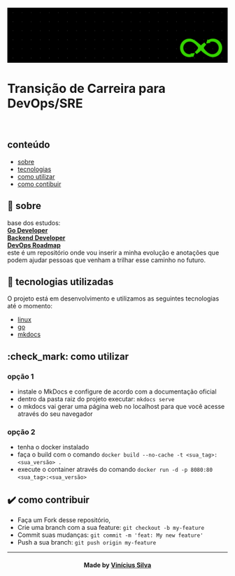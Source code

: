 <p align="center">
  <img src=".src/devops.png" alt="banner" />
</p>

<p align="center">
  <h1><b>Transição de Carreira para DevOps/SRE</b></h1>
</p>

<br />

## conteúdo

- [sobre](#sobre)
- [tecnologias](#tecnologias)
- [como utilizar](#como-utilizar)
- [como contibuir](#como-contribuir)

<a id="sobre"></a>

## :bookmark: sobre

base dos estudos: <br/>
<strong><a href="https://roadmap.sh/golang">Go Developer</a></strong> <br/>
<strong><a href="https://roadmap.sh/backend">Backend Developer</a></strong> <br/>
<strong><a href="https://roadmap.sh/devops">DevOps Roadmap</a></strong> <br/> 
este é um repositório onde vou inserir a minha evolução e anotações que podem ajudar pessoas que venham a trilhar esse caminho no futuro.


<a id="tecnologias-utilizadas"></a>

## :memo: tecnologias utilizadas

O projeto está em desenvolvimento e utilizamos as seguintes tecnologias até o momento:

- [linux](https://www.linux.org/)
- [go](https://go.dev/)
- [mkdocs](https://www.mkdocs.org/)

<a id="como-utilizar"></a>

## :check_mark: como utilizar

### opção 1
- instale o MkDocs e configure de acordo com a documentação oficial
- dentro da pasta raiz do projeto executar: `mkdocs serve`
- o mkdocs vai gerar uma página web no localhost para que você acesse através do seu navegador

### opção 2
- tenha o docker instalado
- faça o build com o comando `docker build --no-cache -t <sua_tag>:<sua_versão> .`
- execute o container através do comando `docker run -d -p 8080:80 <sua_tag>:<sua_versão>` 

<a id="como-contribuir"></a>

## :heavy_check_mark: como contribuir

- Faça um Fork desse repositório,
- Crie uma branch com a sua feature: `git checkout -b my-feature`
- Commit suas mudanças: `git commit -m 'feat: My new feature'`
- Push a sua branch: `git push origin my-feature`

---

<h4 align=center>Made by <a href="https://linktr.ee/bl4cktux89">Vinícius Silva</a></h4>

